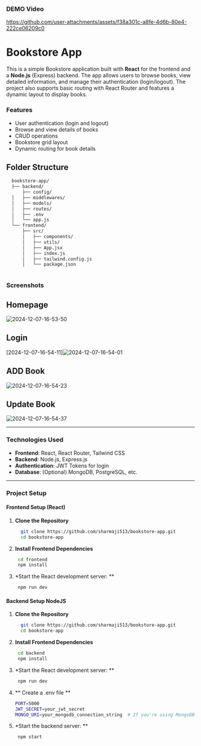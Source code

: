 ### **DEMO Video**


https://github.com/user-attachments/assets/f38a301c-a8fe-4d6b-80e4-222ce06209c0


# Bookstore App
This is a simple Bookstore application built with **React** for the frontend and a **Node.js** (Express) backend. The app allows users to browse books, view detailed information, and manage their authentication (login/logout). The project also supports basic routing with React Router and features a dynamic layout to display books.

### **Features**
- User authentication (login and logout)
- Browse and view details of books
- CRUD operations
- Bookstore grid layout
- Dynamic routing for book details

## Folder Structure
  ```bash
    bookstore-app/
    ├── backend/
        ├── config/
    │   ├── middlewares/
    │   ├── models/
    │   ├── routes/
    │   ├── .env
    │   └── app.js
    └── frontend/
        ├── src/
        │   ├── components/
        │   ├── utils/
        │   ├── App.jsx
        │   ├── index.js
        │   ├── tailwind.config.js
        │   └── package.json
        
  ```
### **Screenshots**

## Homepage
![2024-12-07-16-53-50](https://github.com/user-attachments/assets/16aac554-7524-4f87-8ad6-13f76e1fda03)


## Login
[2024-12-07-16-54-11]![2024-12-07-16-54-01](https://github.com/user-attachments/assets/6a3de71a-6338-4bde-ad4d-8992007d2d19)


## ADD Book
![2024-12-07-16-54-23](https://github.com/user-attachments/assets/e51f2998-cd56-4df1-8ed2-17d09c8e6bc5)


## Update Book
![2024-12-07-16-54-37](https://github.com/user-attachments/assets/b5ab24e5-0016-4e5a-85d5-0a387a6ab2e9)




---

### **Technologies Used**
- **Frontend**: React, React Router, Tailwind CSS
- **Backend**: Node.js, Express.js
- **Authentication**: JWT Tokens for login
- **Database**: (Optional) MongoDB, PostgreSQL, etc.

---

### **Project Setup**

#### **Frontend Setup (React)**

1. **Clone the Repository**
   ```bash
     git clone https://github.com/sharmaji513/bookstore-app.git
     cd bookstore-app
    ```
2. **Install Frontend Dependencies**   
    ```bash
     cd frontend
     npm install
   ```
3. *Start the React development server: **
   ```bash
    npm run dev
    ```    

#### **Backend Setup NodeJS**
1. **Clone the Repository**
   ```bash
     git clone https://github.com/sharmaji513/bookstore-app.git
     cd bookstore-app
    ```
2. **Install Frontend Dependencies**   
    ```bash
     cd backend
     npm install
   ```
3. *Start the React development server: **
   ```bash
    npm run dev
    ```
4. ** Create a .env file **
   ```bash
   PORT=5000
   JWT_SECRET=your_jwt_secret
   MONGO_URI=your_mongodb_connection_string  # If you're using MongoDB
    ```
5. *Start the backend server: **
   ```bash
    npm start 
    ```
 
